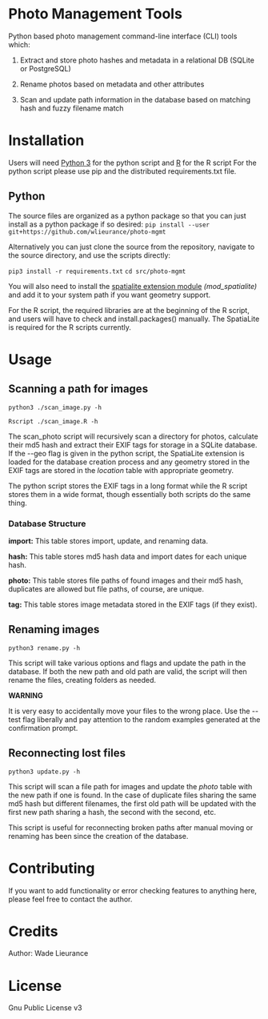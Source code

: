 # Photo Management Tools

Python based photo management command-line interface (CLI) tools which:

1. Extract and store photo hashes and metadata in a
relational DB (SQLite or PostgreSQL)

2. Rename photos based on metadata and other attributes

3. Scan and update path information in the database based
on matching hash and fuzzy filename match


# Installation
Users will need [Python 3](https://www.python.org/) for the python script and
[R](https://www.r-project.org/) for the R script For the python script please
use pip and the distributed requirements.txt file. 

## Python
The source files are organized as a python package so that you can just install
as a python package if so desired: `pip install --user
git+https://github.com/wlieurance/photo-mgmt`

Alternatively you can just clone the source from the repository, navigate to the
source directory, and use the scripts directly:

`pip3 install -r requirements.txt` `cd src/photo-mgmt`

You will also need to install the [spatialite extension
module](https://www.gaia-gis.it/fossil/libspatialite/index) *(mod_spatialite)*
and add it to your system path if you want geometry support.

For the R script, the required libraries are at the beginning of the R script,
and users will have to check and install.packages() manually. The SpatiaLite is
required for the R scripts currently.

# Usage
## Scanning a path for images
`python3 ./scan_image.py -h`

`Rscript ./scan_image.R -h`

The scan\_photo script will recursively scan a directory for photos, calculate
their md5 hash and extract their EXIF tags for storage in a SQLite database. If
the --geo flag is given in the python script, the SpatiaLite extension is loaded
for the database creation process and any geometry stored in the EXIF tags are
stored in the *location* table with appropriate geometry. 

The python script stores the EXIF tags in a long format while the R script
stores them in a wide format, though essentially both scripts do the same thing.

### Database Structure
**import:**
This table stores import, update, and renaming data.

**hash:**
This table stores md5 hash data and import dates for each unique hash.

**photo:**
This table stores file paths of found images and their md5 hash, duplicates are
allowed but file paths, of course, are unique.

**tag:**
This table stores image metadata stored in the EXIF tags (if they exist).

## Renaming images
`python3 rename.py -h`

This script will take various options and flags and update the path in the
database. If both the new path and old path are valid, the script will then
rename the files, creating folders as needed.

**WARNING**

It is very easy to accidentally move your files to the wrong place. Use the
--test flag liberally and pay attention to the random examples generated at the
confirmation prompt.

## Reconnecting lost files ##
`python3 update.py -h`

This script will scan a file path for images and update the *photo* table with
the new path if one is found. In the case of duplicate files sharing the same
md5 hash but different filenames, the first old path will be updated with the
first new path sharing a hash, the second with the second, etc.

This script is useful for reconnecting broken paths after manual moving or
renaming has been since the creation of the database.

# Contributing
If you want to add functionality or error checking features to anything here,
please feel free to contact the author.

# Credits 
Author: Wade Lieurance

# License 
Gnu Public License v3
